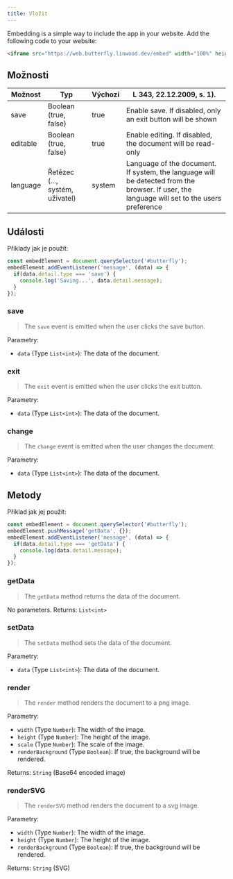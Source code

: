 ```yaml
---
title: Vložit
---
```


Embedding is a simple way to include the app in your website.
Add the following code to your website:

```html
<iframe src="https://web.butterfly.linwood.dev/embed" width="100%" height="500px" allowtransparency="true"></iframe>
```

## Možnosti

| Možnost  | Typ                                                                                                | Výchozí | L 343, 22.12.2009, s. 1).                                                                                   |
| -------- | -------------------------------------------------------------------------------------------------- | ------- | --------------------------------------------------------------------------------------------------------------------------------------------------------------------------- |
| save     | Boolean (true, false)                                                           | true    | Enable save. If disabled, only an exit button will be shown                                                                                                 |
| editable | Boolean (true, false)                                                           | true    | Enable editing. If disabled, the document will be read-only                                                                                                 |
| language | Řetězec (..., systém, uživatel) | system  | Language of the document. If system, the language will be detected from the browser. If user, the language will set to the users preference |

## Události

Příklady jak je použít:

```javascript
const embedElement = document.querySelector('#butterfly');
embedElement.addEventListener('message', (data) => {
  if(data.detail.type === 'save') {
    console.log('Saving...', data.detail.message);
  }
});
```

### save

> The `save` event is emitted when the user clicks the save button.

Parametry:

- `data` (Type `List<int>`): The data of the document.

### exit

> The `exit` event is emitted when the user clicks the exit button.

Parametry:

- `data` (Type `List<int>`): The data of the document.

### change

> The `change` event is emitted when the user changes the document.

Parametry:

- `data` (Type `List<int>`): The data of the document.

## Metody

Příklad jak jej použít:

```javascript
const embedElement = document.querySelector('#butterfly');
embedElement.pushMessage('getData', {});
embedElement.addEventListener('message', (data) => {
  if(data.detail.type === 'getData') {
    console.log(data.detail.message);
  }
});
```

### getData

> The `getData` method returns the data of the document.

No parameters.
Returns: `List<int>`

### setData

> The `setData` method sets the data of the document.

Parametry:

- `data` (Type `List<int>`): The data of the document.

### render

> The `render` method renders the document to a png image.

Parametry:

- `width` (Type `Number`): The width of the image.
- `height` (Type `Number`): The height of the image.
- `scale` (Type `Number`): The scale of the image.
- `renderBackground` (Type `Boolean`): If true, the background will be rendered.

Returns: `String` (Base64 encoded image)

### renderSVG

> The `renderSVG` method renders the document to a svg image.

Parametry:

- `width` (Type `Number`): The width of the image.
- `height` (Type `Number`): The height of the image.
- `renderBackground` (Type `Boolean`): If true, the background will be rendered.

Returns: `String` (SVG)
